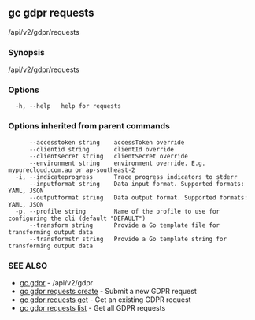 ## gc gdpr requests

/api/v2/gdpr/requests

### Synopsis

/api/v2/gdpr/requests

### Options

```
  -h, --help   help for requests
```

### Options inherited from parent commands

```
      --accesstoken string    accessToken override
      --clientid string       clientId override
      --clientsecret string   clientSecret override
      --environment string    environment override. E.g. mypurecloud.com.au or ap-southeast-2
  -i, --indicateprogress      Trace progress indicators to stderr
      --inputformat string    Data input format. Supported formats: YAML, JSON
      --outputformat string   Data output format. Supported formats: YAML, JSON
  -p, --profile string        Name of the profile to use for configuring the cli (default "DEFAULT")
      --transform string      Provide a Go template file for transforming output data
      --transformstr string   Provide a Go template string for transforming output data
```

### SEE ALSO

* [gc gdpr](gc_gdpr.html)	 - /api/v2/gdpr
* [gc gdpr requests create](gc_gdpr_requests_create.html)	 - Submit a new GDPR request
* [gc gdpr requests get](gc_gdpr_requests_get.html)	 - Get an existing GDPR request
* [gc gdpr requests list](gc_gdpr_requests_list.html)	 - Get all GDPR requests


